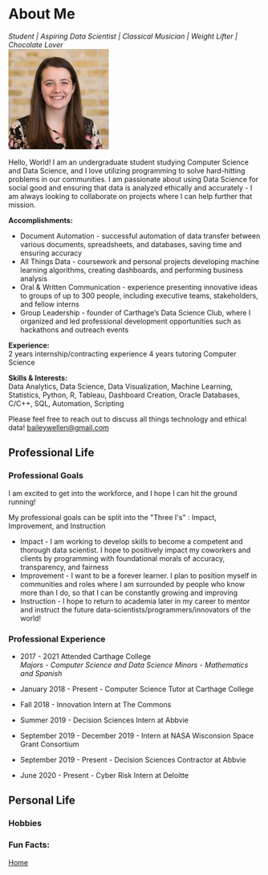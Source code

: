 # About Me  
*Student | Aspiring Data Scientist | Classical Musician | Weight Lifter | Chocolate Lover*  
                                                                                       ![Headshot](headshot.jpg)  

Hello, World! I am an undergraduate student studying Computer Science and Data Science, and I love utilizing programming to solve hard-hitting problems in our communities. I am passionate about using Data Science for social good and ensuring that data is analyzed ethically and accurately - I am always looking to collaborate on projects where I can help further that mission.

**Accomplishments:**  
* Document Automation - successful automation of data transfer between various documents, spreadsheets, and databases, saving time and ensuring accuracy  
* All Things Data - coursework and personal projects developing machine learning algorithms, creating dashboards, and performing business analysis  
* Oral & Written Communication - experience presenting innovative ideas to groups of up to 300 people, including executive teams, stakeholders, and fellow interns  
* Group Leadership - founder of Carthage’s Data Science Club, where I organized and led professional development opportunities such as hackathons and outreach events  

**Experience:**  
2 years internship/contracting experience
4 years tutoring Computer Science

**Skills & Interests:**  
Data Analytics, Data Science, Data Visualization, Machine Learning, Statistics, Python, R, Tableau, Dashboard Creation, Oracle Databases, C/C++, SQL, Automation, Scripting

Please feel free to reach out to discuss all things technology and ethical data!
baileywellen@gmail.com

## Professional Life  

### Professional Goals

I am excited to get into the workforce, and I hope I can hit the ground running! 

My professional goals can be split into the "Three I's" : Impact, Improvement, and Instruction

* Impact - I am working to develop skills to become a competent and thorough data scientist. I hope to positively impact my coworkers and clients by programming with foundational morals of accuracy, transparency, and fairness  
* Improvement - I want to be a forever learner. I plan to position myself in communities and roles where I am surrounded by people who know more than I do, so that I can be constantly growing and improving   
* Instruction - I hope to return to academia later in my career to mentor and instruct the future data-scientists/programmers/innovators of the world!  

### Professional Experience

* 2017 - 2021 Attended Carthage College  
*Majors - Computer Science and Data Science*
*Minors - Mathematics and Spanish*  

* January 2018 - Present - Computer Science Tutor at Carthage College
* Fall 2018 - Innovation Intern at The Commons
* Summer 2019 - Decision Sciences Intern at Abbvie
* September 2019 - December 2019 - Intern at NASA Wisconsion Space Grant Consortium 
* September 2019 - Present - Decision Sciences Contractor at Abbvie
* June 2020 - Present - Cyber Risk Intern at Deloitte

## Personal Life  

### Hobbies 

### Fun Facts:


 



 
 
[Home](index.md)
